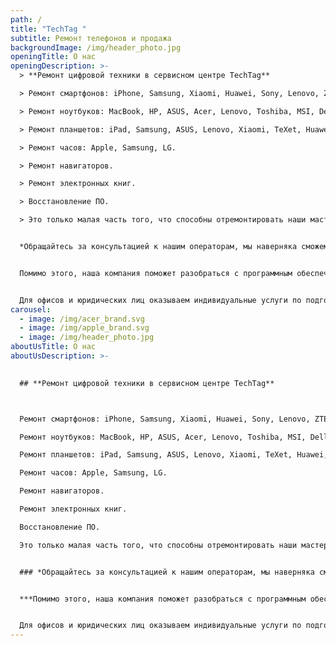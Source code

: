 ```yaml
---
path: /
title: "TechTag "
subtitle: Ремонт телефонов и продажа
backgroundImage: /img/header_photo.jpg
openingTitle: О нас
openingDescription: >-
  > **Ремонт цифровой техники в сервисном центре TechTag**

  > Ремонт смартфонов: iPhone, Samsung, Xiaomi, Huawei, Sony, Lenovo, ZTE, Nokia, HTC, LG.

  > Ремонт ноутбуков: MacBook, HP, ASUS, Acer, Lenovo, Toshiba, MSI, Dell.

  > Ремонт планшетов: iPad, Samsung, ASUS, Lenovo, Xiaomi, TeXet, Huawei, Prestigio, Digma.

  > Ремонт часов: Apple, Samsung, LG.

  > Ремонт навигаторов.

  > Ремонт электронных книг.

  > Восстановление ПО.

  > Это только малая часть того, что способны отремонтировать наши мастера. Мы также берёмся за починку цифровой техники малоизвестных брендов. Большинство сервисных центров боятся таких сложностей, но только не TechTag.


  *Обращайтесь за консультацией к нашим операторам, мы наверняка сможем вам помочь!*


  Помимо этого, наша компания поможет разобраться с программным обеспечением: перепрошить, разблокировать смартфон или планшет, русифицировать устройство. Мы можем восстановить утерянные данные. Также у нас можно приобрести аксессуары бренда Apple: наушники, зарядные устройства, чехлы и защитные плёнки.


  Для офисов и юридических лиц оказываем индивидуальные услуги по подготовке и настройке рабочих мест. Проводим интернет-соединение, комплексное обслуживание офисной техники, ставим необходимый для сотрудников софт.
carousel:
  - image: /img/acer_brand.svg
  - image: /img/apple_brand.svg
  - image: /img/header_photo.jpg
aboutUsTitle: О нас
aboutUsDescription: >-
  

  ## **Ремонт цифровой техники в сервисном центре TechTag**



  Ремонт смартфонов: iPhone, Samsung, Xiaomi, Huawei, Sony, Lenovo, ZTE, Nokia, HTC, LG.

  Ремонт ноутбуков: MacBook, HP, ASUS, Acer, Lenovo, Toshiba, MSI, Dell.

  Ремонт планшетов: iPad, Samsung, ASUS, Lenovo, Xiaomi, TeXet, Huawei, Prestigio, Digma.

  Ремонт часов: Apple, Samsung, LG.

  Ремонт навигаторов.

  Ремонт электронных книг.

  Восстановление ПО.

  Это только малая часть того, что способны отремонтировать наши мастера. Мы также берёмся за починку цифровой техники малоизвестных брендов. Большинство сервисных центров боятся таких сложностей, но только не TechTag.


  ### *Обращайтесь за консультацией к нашим операторам, мы наверняка сможем вам помочь!*


  ***Помимо этого, наша компания поможет разобраться с программным обеспечением: перепрошить, разблокировать смартфон или планшет, русифицировать устройство. Мы можем восстановить утерянные данные. Также у нас можно приобрести аксессуары бренда Apple: наушники, зарядные устройства, чехлы и защитные плёнки.***


  Для офисов и юридических лиц оказываем индивидуальные услуги по подготовке и настройке рабочих мест. Проводим интернет-соединение, комплексное обслуживание офисной техники, ставим необходимый для сотрудников софт.
---
```

